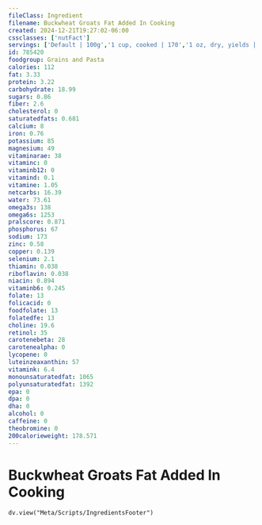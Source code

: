 ```yaml
---
fileClass: Ingredient
filename: Buckwheat Groats Fat Added In Cooking
created: 2024-12-21T19:27:02-06:00
cssclasses: ['nutFact']
servings: ['Default | 100g','1 cup, cooked | 170','1 oz, dry, yields | 85','1 cup, dry, yields | 500']
id: 785420
foodgroup: Grains and Pasta
calories: 112
fat: 3.33
protein: 3.22
carbohydrate: 18.99
sugars: 0.86
fiber: 2.6
cholesterol: 0
saturatedfats: 0.681
calcium: 8
iron: 0.76
potassium: 85
magnesium: 49
vitaminarae: 38
vitaminc: 0
vitaminb12: 0
vitamind: 0.1
vitamine: 1.05
netcarbs: 16.39
water: 73.61
omega3s: 138
omega6s: 1253
pralscore: 0.871
phosphorus: 67
sodium: 173
zinc: 0.58
copper: 0.139
selenium: 2.1
thiamin: 0.038
riboflavin: 0.038
niacin: 0.894
vitaminb6: 0.245
folate: 13
folicacid: 0
foodfolate: 13
folatedfe: 13
choline: 19.6
retinol: 35
carotenebeta: 28
carotenealpha: 0
lycopene: 0
luteinzeaxanthin: 57
vitamink: 6.4
monounsaturatedfat: 1065
polyunsaturatedfat: 1392
epa: 0
dpa: 0
dha: 0
alcohol: 0
caffeine: 0
theobromine: 0
200calorieweight: 178.571
---
```


# Buckwheat Groats Fat Added In Cooking

```dataviewjs
dv.view("Meta/Scripts/IngredientsFooter")
```